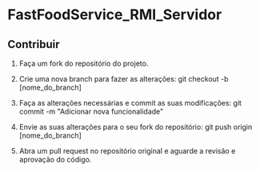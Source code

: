 # FastFoodService_RMI_Servidor

## Contribuir

1. Faça um fork do repositório do projeto.

2. Crie uma nova branch para fazer as alterações: git checkout -b [nome_do_branch]

3. Faça as alterações necessárias e commit as suas modificações: git commit -m "Adicionar nova funcionalidade"

4. Envie as suas alterações para o seu fork do repositório: git push origin [nome_do_branch]

5. Abra um pull request no repositório original e aguarde a revisão e aprovação do código.
